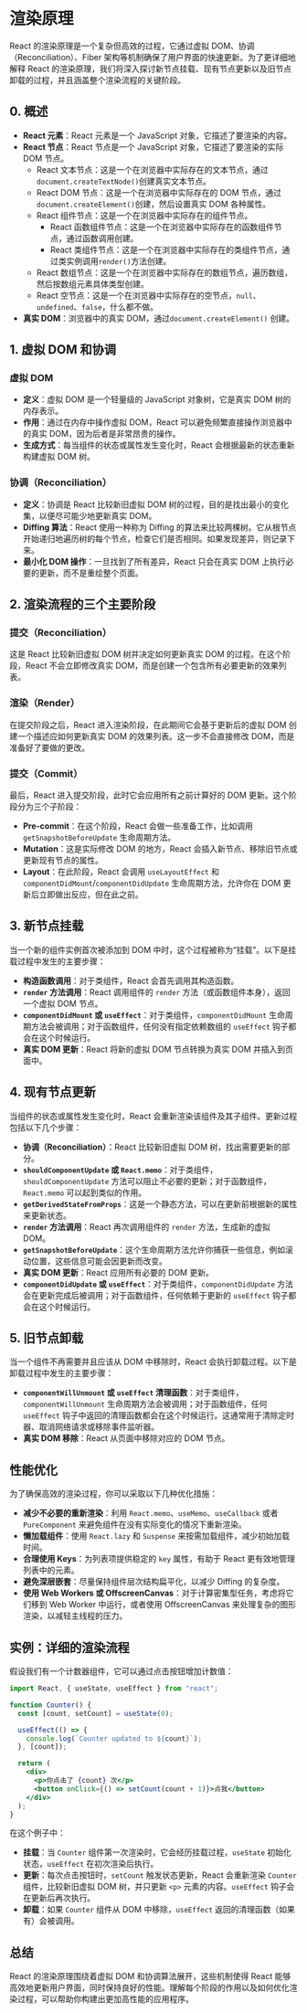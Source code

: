 # 渲染原理

React 的渲染原理是一个复杂但高效的过程，它通过虚拟 DOM、协调（Reconciliation）、Fiber 架构等机制确保了用户界面的快速更新。为了更详细地解释 React 的渲染原理，我们将深入探讨新节点挂载、现有节点更新以及旧节点卸载的过程，并且涵盖整个渲染流程的关键阶段。

## 0. 概述

- **React 元素**：React 元素是一个 JavaScript 对象，它描述了要渲染的内容。
- **React 节点**：React 节点是一个 JavaScript 对象，它描述了要渲染的实际 DOM 节点。
  - React 文本节点：这是一个在浏览器中实际存在的文本节点，通过`document.createTextNode()`创建真实文本节点。
  - React DOM 节点：这是一个在浏览器中实际存在的 DOM 节点，通过`document.createElement()`创建，然后设置真实 DOM 各种属性。
  - React 组件节点：这是一个在浏览器中实际存在的组件节点。
    - React 函数组件节点：这是一个在浏览器中实际存在的函数组件节点，通过函数调用创建。
    - React 类组件节点：这是一个在浏览器中实际存在的类组件节点，通过类实例调用`render()`方法创建。
  - React 数组节点：这是一个在浏览器中实际存在的数组节点，遍历数组，然后按数组元素具体类型创建。
  - React 空节点：这是一个在浏览器中实际存在的空节点，`null`、`undefined`、`false`，什么都不做。
- **真实 DOM**：浏览器中的真实 DOM，通过`document.createElement()` 创建。

## 1. 虚拟 DOM 和协调

### 虚拟 DOM

- **定义**：虚拟 DOM 是一个轻量级的 JavaScript 对象树，它是真实 DOM 树的内存表示。
- **作用**：通过在内存中操作虚拟 DOM，React 可以避免频繁直接操作浏览器中的真实 DOM，因为后者是非常昂贵的操作。
- **生成方式**：每当组件的状态或属性发生变化时，React 会根据最新的状态重新构建虚拟 DOM 树。

### 协调（Reconciliation）

- **定义**：协调是 React 比较新旧虚拟 DOM 树的过程，目的是找出最小的变化集，以便尽可能少地更新真实 DOM。
- **Diffing 算法**：React 使用一种称为 Diffing 的算法来比较两棵树。它从根节点开始递归地遍历树的每个节点，检查它们是否相同。如果发现差异，则记录下来。
- **最小化 DOM 操作**：一旦找到了所有差异，React 只会在真实 DOM 上执行必要的更新，而不是重绘整个页面。

## 2. 渲染流程的三个主要阶段

### 提交（Reconciliation）

这是 React 比较新旧虚拟 DOM 树并决定如何更新真实 DOM 的过程。在这个阶段，React 不会立即修改真实 DOM，而是创建一个包含所有必要更新的效果列表。

### 渲染（Render）

在提交阶段之后，React 进入渲染阶段，在此期间它会基于更新后的虚拟 DOM 创建一个描述应如何更新真实 DOM 的效果列表。这一步不会直接修改 DOM，而是准备好了要做的更改。

### 提交（Commit）

最后，React 进入提交阶段，此时它会应用所有之前计算好的 DOM 更新。这个阶段分为三个子阶段：

- **Pre-commit**：在这个阶段，React 会做一些准备工作，比如调用 `getSnapshotBeforeUpdate` 生命周期方法。
- **Mutation**：这是实际修改 DOM 的地方，React 会插入新节点、移除旧节点或更新现有节点的属性。
- **Layout**：在此阶段，React 会调用 `useLayoutEffect` 和 `componentDidMount`/`componentDidUpdate` 生命周期方法，允许你在 DOM 更新后立即做出反应，但在此之前。

## 3. 新节点挂载

当一个新的组件实例首次被添加到 DOM 中时，这个过程被称为“挂载”。以下是挂载过程中发生的主要步骤：

- **构造函数调用**：对于类组件，React 会首先调用其构造函数。
- **`render` 方法调用**：React 调用组件的 `render` 方法（或函数组件本身），返回一个虚拟 DOM 节点。
- **`componentDidMount` 或 `useEffect`**：对于类组件，`componentDidMount` 生命周期方法会被调用；对于函数组件，任何没有指定依赖数组的 `useEffect` 钩子都会在这个时候运行。
- **真实 DOM 更新**：React 将新的虚拟 DOM 节点转换为真实 DOM 并插入到页面中。

## 4. 现有节点更新

当组件的状态或属性发生变化时，React 会重新渲染该组件及其子组件。更新过程包括以下几个步骤：

- **协调（Reconciliation）**：React 比较新旧虚拟 DOM 树，找出需要更新的部分。
- **`shouldComponentUpdate` 或 `React.memo`**：对于类组件，`shouldComponentUpdate` 方法可以阻止不必要的更新；对于函数组件，`React.memo` 可以起到类似的作用。
- **`getDerivedStateFromProps`**：这是一个静态方法，可以在更新前根据新的属性来更新状态。
- **`render` 方法调用**：React 再次调用组件的 `render` 方法，生成新的虚拟 DOM。
- **`getSnapshotBeforeUpdate`**：这个生命周期方法允许你捕获一些信息，例如滚动位置，这些信息可能会因更新而改变。
- **真实 DOM 更新**：React 应用所有必要的 DOM 更新。
- **`componentDidUpdate` 或 `useEffect`**：对于类组件，`componentDidUpdate` 方法会在更新完成后被调用；对于函数组件，任何依赖于更新的 `useEffect` 钩子都会在这个时候运行。

## 5. 旧节点卸载

当一个组件不再需要并且应该从 DOM 中移除时，React 会执行卸载过程。以下是卸载过程中发生的主要步骤：

- **`componentWillUnmount` 或 `useEffect` 清理函数**：对于类组件，`componentWillUnmount` 生命周期方法会被调用；对于函数组件，任何 `useEffect` 钩子中返回的清理函数都会在这个时候运行。这通常用于清除定时器、取消网络请求或移除事件监听器。
- **真实 DOM 移除**：React 从页面中移除对应的 DOM 节点。

## 性能优化

为了确保高效的渲染过程，你可以采取以下几种优化措施：

- **减少不必要的重新渲染**：利用 `React.memo`、`useMemo`、`useCallback` 或者 `PureComponent` 来避免组件在没有实际变化的情况下重新渲染。
- **懒加载组件**：使用 `React.lazy` 和 `Suspense` 来按需加载组件，减少初始加载时间。
- **合理使用 Keys**：为列表项提供稳定的 `key` 属性，有助于 React 更有效地管理列表中的元素。
- **避免深层嵌套**：尽量保持组件层次结构扁平化，以减少 Diffing 的复杂度。
- **使用 Web Workers 或 OffscreenCanvas**：对于计算密集型任务，考虑将它们移到 Web Worker 中运行，或者使用 OffscreenCanvas 来处理复杂的图形渲染，以减轻主线程的压力。

## 实例：详细的渲染流程

假设我们有一个计数器组件，它可以通过点击按钮增加计数值：

```jsx
import React, { useState, useEffect } from "react";

function Counter() {
  const [count, setCount] = useState(0);

  useEffect(() => {
    console.log(`Counter updated to ${count}`);
  }, [count]);

  return (
    <div>
      <p>你点击了 {count} 次</p>
      <button onClick={() => setCount(count + 1)}>点我</button>
    </div>
  );
}
```

在这个例子中：

- **挂载**：当 `Counter` 组件第一次渲染时，它会经历挂载过程，`useState` 初始化状态，`useEffect` 在初次渲染后执行。
- **更新**：每次点击按钮时，`setCount` 触发状态更新，React 会重新渲染 `Counter` 组件，比较新旧虚拟 DOM 树，并只更新 `<p>` 元素的内容。`useEffect` 钩子会在更新后再次执行。
- **卸载**：如果 `Counter` 组件从 DOM 中移除，`useEffect` 返回的清理函数（如果有）会被调用。

## 总结

React 的渲染原理围绕着虚拟 DOM 和协调算法展开，这些机制使得 React 能够高效地更新用户界面，同时保持良好的性能。理解每个阶段的作用以及如何优化渲染过程，可以帮助你构建出更加高性能的应用程序。
